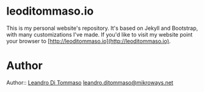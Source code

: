 # leoditommaso.io

This is my personal website's repository. It's based on Jekyll and Bootstrap,
with many customizations I've made. If you'd like to visit my website point your
browser to [http://leoditommaso.io](http://leoditommaso.io).

# Author

Author:: [Leandro Di Tommaso](http://leoditommaso.io) 
[<leandro.ditommaso@mikroways.net>](mailto:leandro.ditommaso@mikroways.net)
